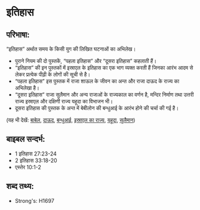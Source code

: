 # इतिहास #

## परिभाषा: ##

“इतिहास” अर्थात समय के किसी युग की लिखित घटनाओं का अभिलेख।

* पुराने नियम की दो पुस्तकें, “पहला इतिहास” और “दूसरा इतिहास” कहलाती हैं।
* “इतिहास” की इन पुस्तकों में इस्राएल के इतिहास का एक भाग व्यक्त करती हैं जिनका आरंभ आदम से लेकर प्रत्येक पीढ़ी के लोगों की सूची से है।
* “पहला इतिहास” इस पुस्तक में राजा शाऊल के जीवन का अन्त और राजा दाऊद के राज्य का अभिलेखा है।
* “दूसरा इतिहास” राजा सुलैमान और अन्य राजाओं के राज्यकाल का वर्णन है, मन्दिर निर्माण तथा उत्तरी राज्य इस्राएल और दक्षिणी राज्य यहूदा का विभाजन भी।
* दूसरा इतिहास की पुस्तक के अन्त में बेबीलोन की बन्धुआई के आरंभ होने की चर्चा की गई है।

(यह भी देखें: [बाबेल](../babylon.md), [दाऊद](../david.md), [बन्धुआई](../exile.md), [इस्राएल का राज्य](../kingdomofisrael.md), [यहूदा](../kingdomofjudah.md), [सुलैमान](../solomon.md))

## बाइबल सन्दर्भ: ##

* 1 इतिहास 27:23-24
* 2 इतिहास 33:18-20
* एस्तेर 10:1-2

## शब्द तथ्य: ##

* Strong's: H1697
